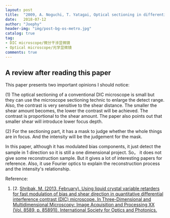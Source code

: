 ```yaml
---
layout: post
title:  "2009, A. Noguchi, T. Yatagai, Optical sectioning in differential interference contrast microscopy"
date:   2018-07-12
author: "Joephy"
header-img: "img/post-bg-os-metro.jpg"
catalog: true
tag:
- DIC microscope/微分干涉显微镜
- Optical microscope/光学显微镜
comments: true
---
```

A review after reading this paper
------------

This paper presents two important opinions I should notice:

(1) The optical sectioning of a conventional DIC microscope is small but they can use the microscope sectioning technic to enlarge the detect range. Also, the contrast is very sensitive to the shear distance. The smaller the shear amount becomes, the lower the contrast will be achieved. The contrast is proportional to the shear amount. The paper also points out that smaller shear will introduce lower focus depth.

(2) For the sectioning part, it has a mask to judge whether the whole things are in focus. And the intensity will be the judgement for the mask.

In this paper, although it has modulated bias components, it just detect the sample in 1 direction so it is still a one dimensional project. So， it does not give some reconstruction sample. But it gives a lot of interesting papers for reference. Also, it use Fourier optics to explain the reconstruction process and the intensity's relationship.

Reference:

1. [2. [Shribak, M. (2013, February). Using liquid crystal variable retarders for fast modulation of bias and shear direction in quantitative differential interference contrast (DIC) microscope. In Three-Dimensional and Multidimensional Microscopy: Image Acquisition and Processing XX (Vol. 8589, p. 85891I). International Society for Optics and Photonics.](https://www.spiedigitallibrary.org/conference-proceedings-of-spie/8589/85891I/Using-liquid-crystal-variable-retarders-for-fast-modulation-of-bias/10.1117/12.2008243.short)


